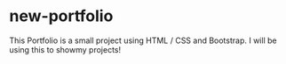 # new-portfolio
This Portfolio is a small project using HTML / CSS and Bootstrap. I will be using this to showmy projects!
